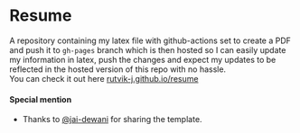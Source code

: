 # Resume
A repository containing my latex file with github-actions set to create a PDF and push it to `gh-pages` branch which is then hosted so I can easily update my information in latex, push the changes and expect my updates to be reflected in the hosted version of this repo with no hassle.  
You can check it out here [rutvik-j.github.io/resume](https://rutvik-j.github.io/resume/)

#### Special mention 
- Thanks to [@jai-dewani](https://github.com/dewani) for sharing the template.

